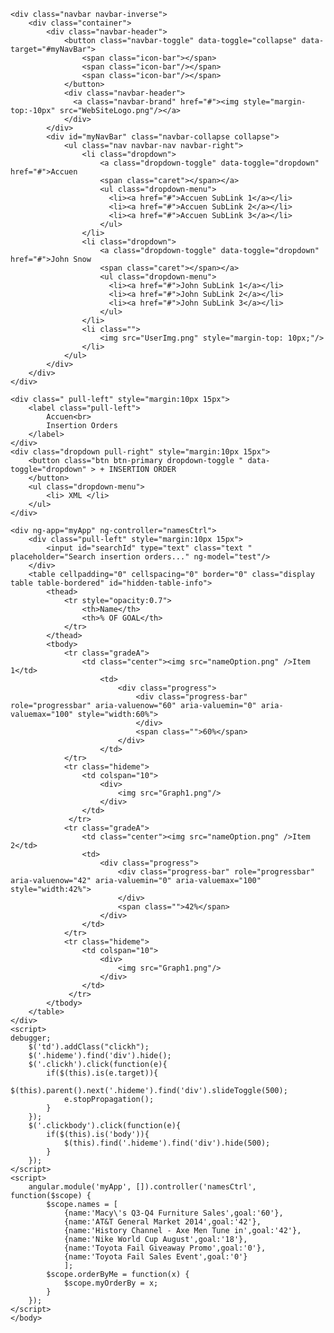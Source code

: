<!DOCTYPE html>
<html ng-app="App">
	<script src="https://ajax.googleapis.com/ajax/libs/jquery/1.12.0/jquery.min.js"></script>
	<script src="http://maxcdn.bootstrapcdn.com/bootstrap/3.3.6/js/bootstrap.min.js"></script>
	<link rel="stylesheet" href="http://maxcdn.bootstrapcdn.com/bootstrap/3.3.6/css/bootstrap.min.css">
	<script src="http://ajax.googleapis.com/ajax/libs/angularjs/1.4.8/angular.min.js"></script>
	<style></style>
	<body class="clickbody">

	<div class="navbar navbar-inverse">
		<div class="container">
			<div class="navbar-header">
				<button class="navbar-toggle" data-toggle="collapse" data-target="#myNavBar">
					<span class="icon-bar"></span>
					<span class="icon-bar"/></span>
					<span class="icon-bar"/></span>
				</button>
				<div class="navbar-header">
				  <a class="navbar-brand" href="#"><img style="margin-top:-10px" src="WebSiteLogo.png"/></a>
				</div>
			</div>
			<div id="myNavBar" class="navbar-collapse collapse">
				<ul class="nav navbar-nav navbar-right">
					<li class="dropdown">
						<a class="dropdown-toggle" data-toggle="dropdown" href="#">Accuen
						<span class="caret"></span></a>
						<ul class="dropdown-menu">
						  <li><a href="#">Accuen SubLink 1</a></li>
						  <li><a href="#">Accuen SubLink 2</a></li>
						  <li><a href="#">Accuen SubLink 3</a></li> 
						</ul>
					</li>
					<li class="dropdown">
						<a class="dropdown-toggle" data-toggle="dropdown" href="#">John Snow
						<span class="caret"></span></a>
						<ul class="dropdown-menu">
						  <li><a href="#">John SubLink 1</a></li>
						  <li><a href="#">John SubLink 2</a></li>
						  <li><a href="#">John SubLink 3</a></li> 
						</ul>
					</li>
					<li class="">
						<img src="UserImg.png" style="margin-top: 10px;"/>
					</li>
				</ul>
			</div>
		</div>
	</div>

	<div class=" pull-left" style="margin:10px 15px">
		<label class="pull-left">
			Accuen<br>
			Insertion Orders
		</label>
	</div>
	<div class="dropdown pull-right" style="margin:10px 15px">
		<button class="btn btn-primary dropdown-toggle " data-toggle="dropdown" > + INSERTION ORDER 
		</button>
		<ul class="dropdown-menu">
			<li> XML </li>
		</ul>
	</div>
	
	<div ng-app="myApp" ng-controller="namesCtrl">
		<div class="pull-left" style="margin:10px 15px">
			<input id="searchId" type="text" class="text " placeholder="Search insertion orders..." ng-model="test"/>		
		</div>
		<table cellpadding="0" cellspacing="0" border="0" class="display table table-bordered" id="hidden-table-info">
			<thead>
				<tr style="opacity:0.7">
					<th>Name</th>
					<th>% OF GOAL</th>
				</tr>
			</thead>
			<tbody>
				<tr class="gradeA">
					<td class="center"><img src="nameOption.png" />Item 1</td>
						<td>
							<div class="progress">
								<div class="progress-bar" role="progressbar" aria-valuenow="60" aria-valuemin="0" aria-valuemax="100" style="width:60%">
								</div>
								<span class="">60%</span>
							</div>
						</td>
				</tr>
				<tr class="hideme">
					<td colspan="10">
						<div>
							<img src="Graph1.png"/>
						</div>
					</td>   
				 </tr>
				<tr class="gradeA">
					<td class="center"><img src="nameOption.png" />Item 2</td>
					<td>
						<div class="progress">
							<div class="progress-bar" role="progressbar" aria-valuenow="42" aria-valuemin="0" aria-valuemax="100" style="width:42%">
							</div>
							<span class="">42%</span>
						</div>
					</td>
				</tr>
				<tr class="hideme">
					<td colspan="10">
						<div>
							<img src="Graph1.png"/>
						</div>
					</td>   
				 </tr>
			</tbody>
		</table>
	</div>
	<script>
	debugger;
		$('td').addClass("clickh");
		$('.hideme').find('div').hide(); 
		$('.clickh').click(function(e){
			if($(this).is(e.target)){
				$(this).parent().next('.hideme').find('div').slideToggle(500);
				e.stopPropagation();
			}
        });
		$('.clickbody').click(function(e){
			if($(this).is('body')){
				$(this).find('.hideme').find('div').hide(500);
			}
		});
	</script>
	<script>
		angular.module('myApp', []).controller('namesCtrl', function($scope) {
			$scope.names = [
				{name:'Macy\'s Q3-Q4 Furniture Sales',goal:'60'},
				{name:'AT&T General Market 2014',goal:'42'},
				{name:'History Channel - Axe Men Tune in',goal:'42'},
				{name:'Nike World Cup August',goal:'18'},
				{name:'Toyota Fail Giveaway Promo',goal:'0'},
				{name:'Toyota Fail Sales Event',goal:'0'}
				];
			$scope.orderByMe = function(x) {
				$scope.myOrderBy = x;
			}
		});
	</script>
	</body>
</html>
